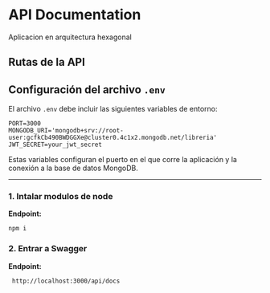 # API Documentation

Aplicacion en arquitectura hexagonal 

## Rutas de la API

## Configuración del archivo `.env`
El archivo `.env` debe incluir las siguientes variables de entorno:

```dotenv
PORT=3000
MONGODB_URI='mongodb+srv://root-user:gcfkCb490BWDGGXe@cluster0.4c1x2.mongodb.net/libreria'
JWT_SECRET=your_jwt_secret
```

Estas variables configuran el puerto en el que corre la aplicación y la conexión a la base de datos MongoDB.

---
### 1. Intalar modulos de node
**Endpoint:**
```
npm i 
```

### 2. Entrar a Swagger
**Endpoint:**
```
 http://localhost:3000/api/docs
```


